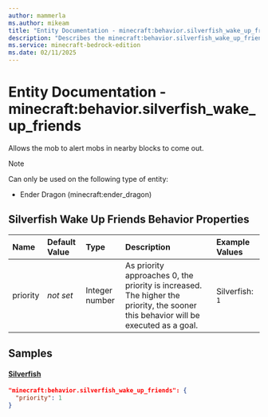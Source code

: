 ```yaml
---
author: mammerla
ms.author: mikeam
title: "Entity Documentation - minecraft:behavior.silverfish_wake_up_friends"
description: "Describes the minecraft:behavior.silverfish_wake_up_friends ai behavior component"
ms.service: minecraft-bedrock-edition
ms.date: 02/11/2025 
---
```


# Entity Documentation - minecraft:behavior.silverfish_wake_up_friends

Allows the mob to alert mobs in nearby blocks to come out.

> [!Note]
> Can only be used on the following type of entity:
> 
> * Ender Dragon (minecraft:ender_dragon)
> 

## Silverfish Wake Up Friends Behavior Properties

|Name       |Default Value |Type |Description |Example Values |
|:----------|:-------------|:----|:-----------|:------------- |
| priority | *not set* | Integer number | As priority approaches 0, the priority is increased. The higher the priority, the sooner this behavior will be executed as a goal. | Silverfish: `1` | 

## Samples

#### [Silverfish](https://github.com/Mojang/bedrock-samples/tree/preview/behavior_pack/entities/silverfish.json)


```json
"minecraft:behavior.silverfish_wake_up_friends": {
  "priority": 1
}
```
